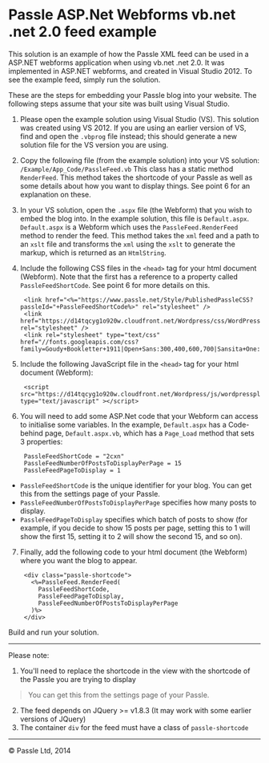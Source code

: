 Passle ASP.Net Webforms vb.net .net 2.0 feed example
==================

This solution is an example of how the Passle XML feed can be used in a 
ASP.NET webforms application when using vb.net .net 2.0. It was implemented 
in ASP.NET webforms, and created in Visual Studio 2012. To see the example 
feed, simply run the solution.

These are the steps for embedding your Passle blog into your website. The 
following steps assume that your site was built using Visual Studio.

1. Please open the example solution using Visual Studio (VS). This solution was created using VS 2012. If you are using an earlier version of VS, find and open the `.vbprog` file instead; this should generate a new solution file for the VS version you are using.

2. Copy the following file (from the example solution) into your VS solution: `/Example/App_Code/PassleFeed.vb` This class has a static method `RenderFeed`. This method takes the shortcode of your Passle as well as some details about how you want to display things. See point 6 for an explanation on these.

3. In your VS solution, open the `.aspx` file (the Webform) that you wish to embed the blog into. In the example solution, this file is `Default.aspx`. `Default.aspx` is a Webform which uses the `PassleFeed.RenderFeed` method to render the feed. This method takes the `xml` feed and a path to an `xslt` file and transforms the `xml` using the `xslt` to generate the markup, which is returned as an `HtmlString`.

4. Include the following CSS files in the `<head>` tag for your html document (Webform). Note that the first has a reference to a property called `PassleFeedShortCode`. See point 6 for more details on this.

        <link href="<%="https://www.passle.net/Style/PublishedPassleCSS?passleId="+PassleFeedShortCode%>" rel="stylesheet" />
        <link href="https://d14tqcyg1o920w.cloudfront.net/Wordpress/css/WordPressPlugin.css" rel="stylesheet" />
        <link rel="stylesheet" type="text/css" href="//fonts.googleapis.com/css?family=Goudy+Bookletter+1911|Open+Sans:300,400,600,700|Sansita+One:400,600,700|Satisfy:400,600,700">

5. Include the following JavaScript file in the `<head>` tag for your html document (Webform):

        <script src="https://d14tqcyg1o920w.cloudfront.net/Wordpress/js/wordpressplugin.js" type="text/javascript" ></script>

6. You will need to add some ASP.Net code that your Webform can access to initialise some variables. In the example, `Default.aspx` has a Code-behind page, `Default.aspx.vb`, which has a `Page_Load` method that sets 3 properties:

	    PassleFeedShortCode = "2cxn"
	    PassleFeedNumberOfPostsToDisplayPerPage = 15
	    PassleFeedPageToDisplay = 1

 - `PassleFeedShortCode` is the unique identifier for your blog. You can get this from the settings page of your Passle. 
 - `PassleFeedNumberOfPostsToDisplayPerPage` specifies how many posts to display. 
 - `PassleFeedPageToDisplay` specifies which batch of posts to show (for example, if you decide to show 15 posts per page, setting this to 1 will show the first 15, setting it to 2 will show the second 15, and so on).

7. Finally, add the following code to your html document (the Webform) where you want the blog to appear.

        <div class="passle-shortcode">
          <%=PassleFeed.RenderFeed(
            PassleFeedShortCode, 
            PassleFeedPageToDisplay, 
            PassleFeedNumberOfPostsToDisplayPerPage
          )%>
        </div>

Build and run your solution.

-----------------------------------------------------------------------

Please note: 

  1. You'll need to replace the shortcode in the view with the shortcode of the Passle you are trying to display
> You can get this from the settings page of your Passle.
  2. The feed depends on JQuery >= v1.8.3 (It may work with some earlier versions of JQuery)
  3. The container `div` for the feed must have a class of `passle-shortcode`

-----------------------------------------------------------------------

© Passle Ltd, 2014